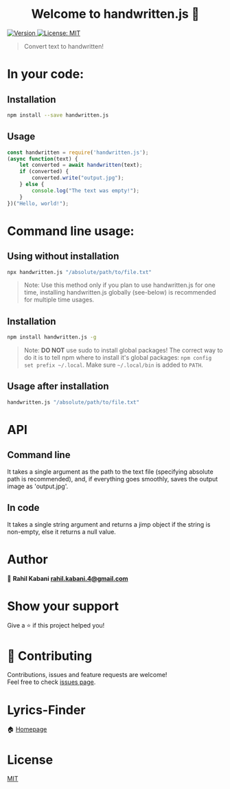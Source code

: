 <h1 align="center">Welcome to handwritten.js 👋</h1>
<p>
  <a href="https://www.npmjs.com/package/handwritten.js" target="_blank">
    <img alt="Version" src="https://img.shields.io/npm/v/handwritten.js.svg">
  </a>
  <a href="https://github.com/alias-rahil/handwritten.js/blob/master/LICENSE" target="_blank">
    <img alt="License: MIT" src="https://img.shields.io/badge/License-MIT-yellow.svg" />
  </a>
</p>

> Convert text to handwritten!

# In your code:

## Installation

```bash
npm install --save handwritten.js
```

## Usage

```javascript
const handwritten = require('handwritten.js');
(async function(text) {
    let converted = await handwritten(text);
    if (converted) {
        converted.write("output.jpg");
    } else {
        console.log("The text was empty!");
    }
})("Hello, world!");
```

# Command line usage:

## Using without installation

```bash
npx handwritten.js "/absolute/path/to/file.txt"
```

> Note: Use this method only if you plan to use handwritten.js for one time, installing handwritten.js globally (see-below) is recommended for multiple time usages.

## Installation

```bash
npm install handwritten.js -g
```

> Note: **DO NOT** use sudo to install global packages! The correct way to do it is to tell npm where to install it's global packages: `npm config set prefix ~/.local`. Make sure `~/.local/bin` is added to `PATH`.

## Usage after installation
 
```bash
handwritten.js "/absolute/path/to/file.txt"
```

# API

## Command line

It takes a single argument as the path to the text file (specifying absolute path is recommended), and, if everything goes smoothly, saves the output image as 'output.jpg'.

## In code

It takes a single string argument and returns a jimp object if the string is non-empty, else it returns a null value.

# Author

👤 **Rahil Kabani <rahil.kabani.4@gmail.com>**

# Show your support

Give a ⭐️ if this project helped you!

# 🤝 Contributing

Contributions, issues and feature requests are welcome!<br />Feel free to check [issues page](https://github.com/alias-rahil/handwritten.js/issues).

# Lyrics-Finder

🏠 [Homepage](https://github.com/alias-rahil/handwritten.js#readme)

# License

[MIT](https://github.com/alias-rahil/handwritten.js/blob/master/LICENSE)
